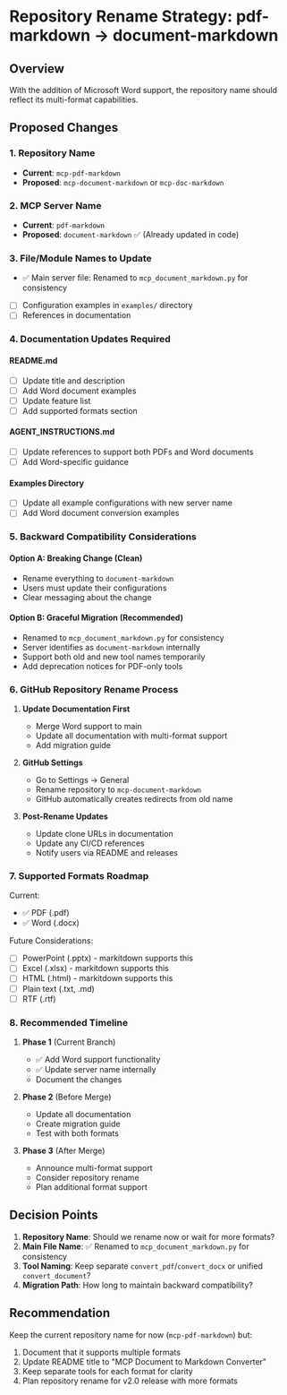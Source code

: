 # Repository Rename Strategy: pdf-markdown → document-markdown

## Overview
With the addition of Microsoft Word support, the repository name should reflect its multi-format capabilities.

## Proposed Changes

### 1. Repository Name
- **Current**: `mcp-pdf-markdown`
- **Proposed**: `mcp-document-markdown` or `mcp-doc-markdown`

### 2. MCP Server Name
- **Current**: `pdf-markdown`
- **Proposed**: `document-markdown` ✅ (Already updated in code)

### 3. File/Module Names to Update
- ✅ Main server file: Renamed to `mcp_document_markdown.py` for consistency
- [ ] Configuration examples in `examples/` directory
- [ ] References in documentation

### 4. Documentation Updates Required

#### README.md
- [ ] Update title and description
- [ ] Add Word document examples
- [ ] Update feature list
- [ ] Add supported formats section

#### AGENT_INSTRUCTIONS.md
- [ ] Update references to support both PDFs and Word documents
- [ ] Add Word-specific guidance

#### Examples Directory
- [ ] Update all example configurations with new server name
- [ ] Add Word document conversion examples

### 5. Backward Compatibility Considerations

#### Option A: Breaking Change (Clean)
- Rename everything to `document-markdown`
- Users must update their configurations
- Clear messaging about the change

#### Option B: Graceful Migration (Recommended)
- Renamed to `mcp_document_markdown.py` for consistency
- Server identifies as `document-markdown` internally
- Support both old and new tool names temporarily
- Add deprecation notices for PDF-only tools

### 6. GitHub Repository Rename Process

1. **Update Documentation First**
   - Merge Word support to main
   - Update all documentation with multi-format support
   - Add migration guide

2. **GitHub Settings**
   - Go to Settings → General
   - Rename repository to `mcp-document-markdown`
   - GitHub automatically creates redirects from old name

3. **Post-Rename Updates**
   - Update clone URLs in documentation
   - Update any CI/CD references
   - Notify users via README and releases

### 7. Supported Formats Roadmap

Current:
- ✅ PDF (.pdf)
- ✅ Word (.docx)

Future Considerations:
- [ ] PowerPoint (.pptx) - markitdown supports this
- [ ] Excel (.xlsx) - markitdown supports this  
- [ ] HTML (.html) - markitdown supports this
- [ ] Plain text (.txt, .md)
- [ ] RTF (.rtf)

### 8. Recommended Timeline

1. **Phase 1** (Current Branch)
   - ✅ Add Word support functionality
   - ✅ Update server name internally
   - Document the changes

2. **Phase 2** (Before Merge)
   - Update all documentation
   - Create migration guide
   - Test with both formats

3. **Phase 3** (After Merge)
   - Announce multi-format support
   - Consider repository rename
   - Plan additional format support

## Decision Points

1. **Repository Name**: Should we rename now or wait for more formats?
2. **Main File Name**: ✅ Renamed to `mcp_document_markdown.py` for consistency
3. **Tool Naming**: Keep separate `convert_pdf`/`convert_docx` or unified `convert_document`?
4. **Migration Path**: How long to maintain backward compatibility?

## Recommendation

Keep the current repository name for now (`mcp-pdf-markdown`) but:
1. Document that it supports multiple formats
2. Update README title to "MCP Document to Markdown Converter"
3. Keep separate tools for each format for clarity
4. Plan repository rename for v2.0 release with more formats